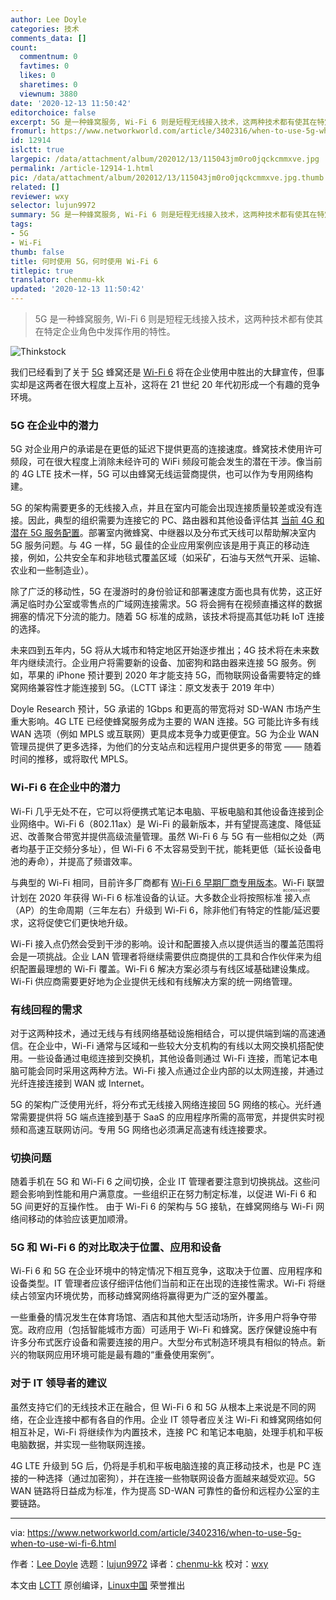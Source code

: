 ```yaml
---
author: Lee Doyle
categories: 技术
comments_data: []
count:
  commentnum: 0
  favtimes: 0
  likes: 0
  sharetimes: 0
  viewnum: 3880
date: '2020-12-13 11:50:42'
editorchoice: false
excerpt: 5G 是一种蜂窝服务, Wi-Fi 6 则是短程无线接入技术，这两种技术都有使其在特定企业角色中发挥作用的特性。
fromurl: https://www.networkworld.com/article/3402316/when-to-use-5g-when-to-use-wi-fi-6.html
id: 12914
islctt: true
largepic: /data/attachment/album/202012/13/115043jm0ro0jqckcmmxve.jpg
permalink: /article-12914-1.html
pic: /data/attachment/album/202012/13/115043jm0ro0jqckcmmxve.jpg.thumb.jpg
related: []
reviewer: wxy
selector: lujun9972
summary: 5G 是一种蜂窝服务, Wi-Fi 6 则是短程无线接入技术，这两种技术都有使其在特定企业角色中发挥作用的特性。
tags:
- 5G
- Wi-Fi
thumb: false
title: 何时使用 5G，何时使用 Wi-Fi 6
titlepic: true
translator: chenmu-kk
updated: '2020-12-13 11:50:42'
---
```



> 
> 5G 是一种蜂窝服务, Wi-Fi 6 则是短程无线接入技术，这两种技术都有使其在特定企业角色中发挥作用的特性。
> 
> 
> 


![Thinkstock](/data/attachment/album/202012/13/115043jm0ro0jqckcmmxve.jpg)


我们已经看到了关于 [5G](https://www.networkworld.com/article/3203489/what-is-5g-how-is-it-better-than-4g.html) 蜂窝还是 [Wi-Fi 6](https://www.networkworld.com/article/3215907/why-80211ax-is-the-next-big-thing-in-wi-fi.html) 将在企业使用中胜出的大肆宣传，但事实却是这两者在很大程度上互补，这将在 21 世纪 20 年代初形成一个有趣的竞争环境。


### 5G 在企业中的潜力


5G 对企业用户的承诺是在更低的延迟下提供更高的连接速度。蜂窝技术使用许可频段，可在很大程度上消除未经许可的 WiFi 频段可能会发生的潜在干涉。像当前的 4G LTE 技术一样，5G 可以由蜂窝无线运营商提供，也可以作为专用网络构建。


5G 的架构需要更多的无线接入点，并且在室内可能会出现连接质量较差或没有连接。因此，典型的组织需要为连接它的 PC、路由器和其他设备评估其 [当前 4G 和潜在 5G 服务配置](https://www.networkworld.com/article/3330603/5g-versus-4g-how-speed-latency-and-application-support-differ.html)。部署室内微蜂窝、中继器以及分布式天线可以帮助解决室内 5G 服务问题。与 4G 一样，5G 最佳的企业应用案例应该是用于真正的移动连接，例如，公共安全车和非地毯式覆盖区域（如采矿，石油与天然气开采、运输、农业和一些制造业）。


除了广泛的移动性，5G 在漫游时的身份验证和部署速度方面也具有优势，这正好满足临时办公室或零售点的广域网连接需求。5G 将会拥有在视频直播这样的数据拥塞的情况下分流的能力。随着 5G 标准的成熟，该技术将提高其低功耗 IoT 连接的选择。


未来四到五年内，5G 将从大城市和特定地区开始逐步推出；4G 技术将在未来数年内继续流行。企业用户将需要新的设备、加密狗和路由器来连接 5G 服务。例如，苹果的 iPhone 预计要到 2020 年才能支持 5G，而物联网设备需要特定的蜂窝网络兼容性才能连接到 5G。（LCTT 译注：原文发表于 2019 年中）


Doyle Research 预计，5G 承诺的 1Gbps 和更高的带宽将对 SD-WAN 市场产生重大影响。4G LTE 已经使蜂窝服务成为主要的 WAN 连接。5G 可能比许多有线 WAN 选项（例如 MPLS 或互联网）更具成本竞争力或更便宜。5G 为企业 WAN 管理员提供了更多选择，为他们的分支站点和远程用户提供更多的带宽 —— 随着时间的推移，或将取代 MPLS。


### Wi-Fi 6 在企业中的潜力


Wi-Fi 几乎无处不在，它可以将便携式笔记本电脑、平板电脑和其他设备连接到企业网络中。Wi-Fi 6（802.11ax）是 Wi-Fi 的最新版本，并有望提高速度、降低延迟、改善聚合带宽并提供高级流量管理。虽然 Wi-Fi 6 与 5G 有一些相似之处（两者均基于正交频分多址），但 Wi-Fi 6 不太容易受到干扰，能耗更低（延长设备电池的寿命），并提高了频谱效率。


与典型的 Wi-Fi 相同，目前许多厂商都有 [Wi-Fi 6 早期厂商专用版本](https://www.networkworld.com/article/3309439/80211ax-preview-access-points-and-routers-that-support-the-wi-fi-6-protocol-on-tap.html)。Wi-Fi 联盟计划在 2020 年获得 Wi-Fi 6 标准设备的认证。大多数企业将按照标准<ruby> 接入点 <rt>  access-point </rt></ruby>（AP）的生命周期（三年左右）升级到 Wi-Fi 6，除非他们有特定的性能/延迟要求，这将促使它们更快地升级。


Wi-Fi 接入点仍然会受到干涉的影响。设计和配置接入点以提供适当的覆盖范围将会是一项挑战。企业 LAN 管理者将继续需要供应商提供的工具和合作伙伴来为组织配置最理想的 Wi-Fi 覆盖。Wi-Fi 6 解决方案必须与有线区域基础建设集成。Wi-Fi 供应商需要更好地为企业提供无线和有线解决方案的统一网络管理。


### 有线回程的需求


对于这两种技术，通过无线与有线网络基础设施相结合，可以提供端到端的高速通信。在企业中，Wi-Fi 通常与区域和一些较大分支机构的有线以太网交换机搭配使用。一些设备通过电缆连接到交换机，其他设备则通过 Wi-Fi 连接，而笔记本电脑可能会同时采用这两种方法。Wi-Fi 接入点通过企业内部的以太网连接，并通过光纤连接连接到 WAN 或 Internet。


5G 的架构广泛使用光纤，将分布式无线接入网络连接回 5G 网络的核心。光纤通常需要提供将 5G 端点连接到基于 SaaS 的应用程序所需的高带宽，并提供实时视频和高速互联网访问。专用 5G 网络也必须满足高速有线连接要求。


### 切换问题


随着手机在 5G 和 Wi-Fi 6 之间切换，企业 IT 管理者要注意到切换挑战。这些问题会影响到性能和用户满意度。一些组织正在努力制定标准，以促进 Wi-Fi 6 和 5G 间更好的互操作性。 由于 Wi-Fi 6 的架构与 5G 接轨，在蜂窝网络与 Wi-Fi 网络间移动的体验应该更加顺滑。


### 5G 和 Wi-Fi 6 的对比取决于位置、应用和设备


Wi-Fi 6 和 5G 在企业环境中的特定情况下相互竞争，这取决于位置、应用程序和设备类型。IT 管理者应该仔细评估他们当前和正在出现的连接性需求。Wi-Fi 将继续占领室内环境优势，而移动蜂窝网络将赢得更为广泛的室外覆盖。


一些重叠的情况发生在体育场馆、酒店和其他大型活动场所，许多用户将争夺带宽。政府应用（包括智能城市方面）可适用于 Wi-Fi 和蜂窝。医疗保健设施中有许多分布式医疗设备和需要连接的用户。大型分布式制造环境具有相似的特点。新兴的物联网应用环境可能是最有趣的“重叠使用案例”。


### 对于 IT 领导者的建议


虽然支持它们的无线技术正在融合，但 Wi-Fi 6 和 5G 从根本上来说是不同的网络，在企业连接中都有各自的作用。企业 IT 领导者应关注 Wi-Fi 和蜂窝网络如何相互补足，Wi-Fi 将继续作为内置技术，连接 PC 和笔记本电脑，处理手机和平板电脑数据，并实现一些物联网连接。


4G LTE 升级到 5G 后，仍将是手机和平板电脑连接的真正移动技术，也是 PC 连接的一种选择（通过加密狗），并在连接一些物联网设备方面越来越受欢迎。5G WAN 链路将日益成为标准，作为提高 SD-WAN 可靠性的备份和远程办公室的主要链路。




---


via: <https://www.networkworld.com/article/3402316/when-to-use-5g-when-to-use-wi-fi-6.html>


作者：[Lee Doyle](https://www.networkworld.com/author/Lee-Doyle/) 选题：[lujun9972](https://github.com/lujun9972) 译者：[chenmu-kk](https://github.com/chenmu-kk) 校对：[wxy](https://github.com/wxy)


本文由 [LCTT](https://github.com/LCTT/TranslateProject) 原创编译，[Linux中国](https://linux.cn/) 荣誉推出